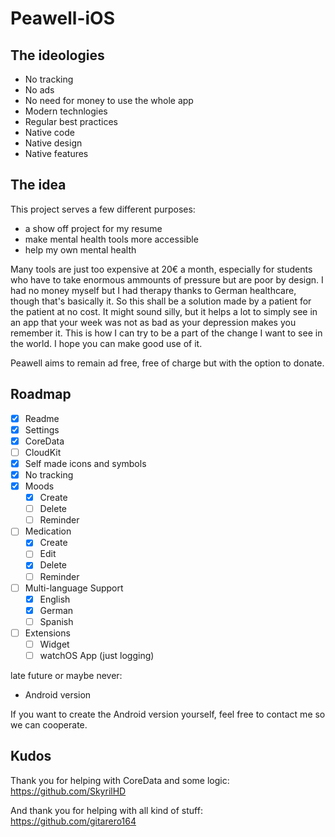 # Peawell-iOS

## The ideologies
* No tracking
* No ads
* No need for money to use the whole app
* Modern technlogies
* Regular best practices
* Native code
* Native design
* Native features

## The idea
This project serves a few different purposes:
* a show off project for my resume
* make mental health tools more accessible
* help my own mental health

Many tools are just too expensive at 20€ a month, especially for students who have to take enormous ammounts of pressure but are poor by design. I had no money myself but I had therapy thanks to German healthcare, though that's basically it. So this shall be a solution made by a patient for the patient at no cost. It might sound silly, but it helps a lot to simply see in an app that your week was not as bad as your depression makes you remember it.
This is how I can try to be a part of the change I want to see in the world. I hope you can make good use of it.

Peawell aims to remain ad free, free of charge but with the option to donate.


## Roadmap

- [x] Readme
- [x] Settings
- [x] CoreData
- [ ] CloudKit
- [x] Self made icons and symbols
- [x] No tracking
- [x] Moods
    - [x] Create
    - [ ] Delete
    - [ ] Reminder
- [ ] Medication
    - [x] Create
    - [ ] Edit
    - [x] Delete
    - [ ] Reminder
- [ ] Multi-language Support
    - [x] English
    - [x] German
    - [ ] Spanish
- [ ] Extensions
    - [ ] Widget
    - [ ] watchOS App (just logging)

late future or maybe never:
- Android version

If you want to create the Android version yourself, feel free to contact me so we can cooperate. 


## Kudos

Thank you for helping with CoreData and some logic:
https://github.com/SkyrilHD

And thank you for helping with all kind of stuff:
https://github.com/gitarero164
